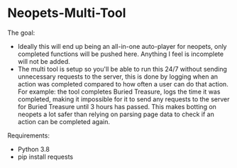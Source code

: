 # Neopets-Multi-Tool

The goal:
  - Ideally this will end up being an all-in-one auto-player for neopets, only completed functions will be pushed here. Anything I feel is incomplete will not be added.
  - The multi tool is setup so you'll be able to run this 24/7 without sending unnecessary requests to the server, this is done by logging when an action was completed compared to how often a user can do that action. For example: the tool completes Buried Treasure, logs the time it was completed, making it impossible for it to send any requests to the server for Buried Treasure until 3 hours has passed. This makes botting on neopets a lot safer than relying on parsing page data to check if an action can be completed again.
  
Requirements:
  - Python 3.8
  - pip install requests
